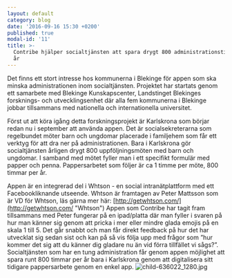 ```yaml
---
layout: default
category: blog
date: '2016-09-16 15:30 +0200'
published: true
modal-id: '11'
title: >-
  Contribe hjälper socialtjänsten att spara drygt 800 administrationstimmar per
  år
---
```

Det finns ett stort intresse hos kommunerna i Blekinge för appen som ska minska administrationen inom socialtjänsten. Projektet har startats genom ett samarbete med Blekinge Kunskapscenter, Landstinget Blekinges forsknings- och utvecklingsenhet där alla fem kommunerna i Blekinge jobbar tillsammans med nationella och internationella universitet.

Först ut att köra igång detta forskningsprojekt är Karlskrona som börjar redan nu i september att använda appen. Det är socialsekreterarna som regelbundet möter barn och ungdomar placerade i familjehem som får ett verktyg för att dra ner på administrationen. Bara i Karlskrona gör socialtjänsten årligen drygt  800 uppföljningsmöten med barn och ungdomar. I samband med mötet fyller man i ett specifikt formulär med papper och penna. Pappersarbetet som följer är ca 1 timme per möte, 800 timmar per år. 

Appen är en integrerad del i Whtson - en social intranätplattform med ett Facebookliknande utseende. Whtson är framtagen av Peter Mattsson som är VD för Whtson, läs gärna mer här: [http://getwhtson.com/](http://getwhtson.com/ "Whtson") Appen som Contribe har tagit fram tillsammans med Peter fungerar på en ipad/platta där man fyller i svaren på hur man känner sig genom att pricka i mer eller mindre glada emojis på en skala 1 till 5. Det går snabbt och man får direkt feedback på hur det har utvecklat sig sedan sist och kan på så vis följa upp med frågor som ”hur kommer det sig att du känner dig gladare nu än vid förra tillfället vi sågs?”. Socialtjänsten som har en tung administration får genom appen möjlighet att spara runt 800 timmar per år bara i Karlskrona genom att digitalisera sitt tidigare pappersarbete genom en enkel app.
![child-636022_1280.jpg]({{site.baseurl}}/media/child-636022_1280.jpg)




